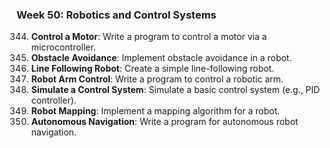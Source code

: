 ### Week 50: Robotics and Control Systems
344. **Control a Motor**: Write a program to control a motor via a microcontroller.
345. **Obstacle Avoidance**: Implement obstacle avoidance in a robot.
346. **Line Following Robot**: Create a simple line-following robot.
347. **Robot Arm Control**: Write a program to control a robotic arm.
348. **Simulate a Control System**: Simulate a basic control system (e.g., PID controller).
349. **Robot Mapping**: Implement a mapping algorithm for a robot.
350. **Autonomous Navigation**: Write a program for autonomous robot navigation.

